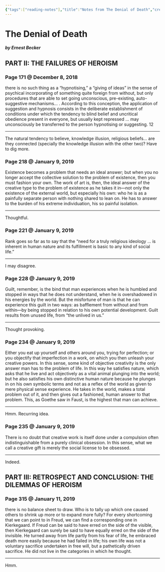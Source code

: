 ```yaml
---
{"tags":["reading-notes"],"title":"Notes from The Denial of Death","created":"2018-12-08T17:55:19+06:00","updated":"2023-01-30T23:45:57+06:00","dg-publish":true,"dg-note-icon":"stone","permalink":"/reading/notes-and-highlights/the-denial-of-death/","dgPassFrontmatter":true,"noteIcon":"stone"}
---
```


# The Denial of Death
##### by Ernest Becker

## PART II: THE FAILURES OF HEROISM 
### Page 171 @ December 8, 2018
there is no such thing as a “hypnotising,” a “giving of ideas” in the sense of psychical incorporating of something quite foreign from without, but only procedures that are able to set going unconscious, pre-existing, auto-suggestive mechanisms… . According to this conception, the application of suggestion and hypnosis consists in the deliberate establishment of conditions under which the tendency to blind belief and uncritical obedience present in everyone, but usually kept repressed … may unconsciously be transferred to the person hypnotising or suggesting. 12

---
The natural tendency to believe, knowledge illusion, religious beliefs… are they connected (specially the knowledge illusion with the other two)? Have to dig more.

### Page 218 @ January 9, 2019
Existence becomes a problem that needs an ideal answer; but when you no longer accept the collective solution to the problem of existence, then you must fashion your own. The work of art is, then, the ideal answer of the creative type to the problem of existence as he takes it in—not only the existence of the external world, but especially his own: who he is as a painfully separate person with nothing shared to lean on. He has to answer to the burden of his extreme individuation, his so painful isolation.

---
Thoughtful.

### Page 221 @ January 9, 2019
Rank goes so far as to say that the “need for a truly religious ideology … is inherent in human nature and its fulfillment is basic to any kind of social life.”

---
I may disagree.

### Page 228 @ January 9, 2019
Guilt, remember, is the bind that man experiences when he is humbled and stopped in ways that he does not understand, when he is overshadowed in his energies by the world. But the misfortune of man is that he can experience this guilt in two ways: as bafflement from without and from within—by being stopped in relation to his own potential development. Guilt results from unused life, from “the unlived in us.”

---
Thought provoking.

### Page 234 @ January 9, 2019
Either you eat up yourself and others around you, trying for perfection; or you objectify that imperfection in a work, on which you then unleash your creative powers. In this sense, some kind of objective creativity is the only answer man has to the problem of life. In this way he satisfies nature, which asks that he live and act objectively as a vital animal plunging into the world; but he also satisfies his own distinctive human nature because he plunges in on his own symbolic terms and not as a reflex of the world as given to mere physical sense experience. He takes in the world, makes a total problem out of it, and then gives out a fashioned, human answer to that problem. This, as Goethe saw in Faust, is the highest that man can achieve.

---
Hmm. Recurring idea.


### Page 235 @ January 9, 2019
There is no doubt that creative work is itself done under a compulsion often indistinguishable from a purely clinical obsession. In this sense, what we call a creative gift is merely the social license to be obsessed.

---
Indeed.

## PART III: RETROSPECT AND CONCLUSION: THE DILEMMAS OF HEROISM 
### Page 315 @ January 11, 2019
there is no balance sheet to draw. Who is to tally up which one caused others to shrink up more or to expand more fully? For every shortcoming that we can point to in Freud, we can find a corresponding one in Kierkegaard. If Freud can be said to have erred on the side of the visible, then Kierkegaard can surely be said to have equally erred on the side of the invisible. He turned away from life partly from his fear of life, he embraced death more easily because he had failed in life; his own life was not a voluntary sacrifice undertaken in free will, but a pathetically driven sacrifice. He did not live in the categories in which he thought.

---
Hmm.
